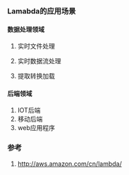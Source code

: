 ###  Lamabda的应用场景  
#### 数据处理领域 
1. 实时文件处理 

2. 实时数据流处理 
3. 提取转换加载 

#### 后端领域 
1. IOT后端 
2. 移动后端 
3. web应用程序 

###  参考 
1. http://aws.amazon.com/cn/lambda/
